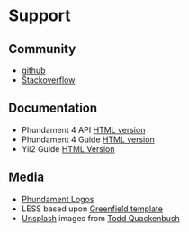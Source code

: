 Support
=======

Community
---------

- [github](https://github.com/phundament/app/tree/4.0)
- [Stackoverflow](http://stackoverflow.com/questions/tagged/phundament)


Documentation
-------------

- Phundament 4 API [HTML version](http://docs.phundament.com/4.0/)
- Phundament 4 Guide [HTML version](http://docs.phundament.com/4.0/guide-index.html)
- Yii2 Guide [HTML Version](http://www.yiiframework.com/doc-2.0/guide-index.html)

Media
-----

- [Phundament Logos](http://t.phundament.com)
- LESS based upon [Greenfield template]()
- [Unsplash]() images from  [Todd Quackenbush]()

